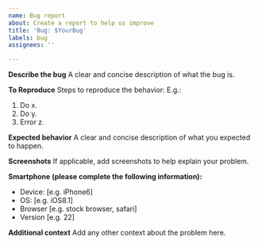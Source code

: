 ```yaml
---
name: Bug report
about: Create a report to help us improve
title: 'Bug: $YourBug'
labels: bug
assignees: ''

---
```


**Describe the bug**
A clear and concise description of what the bug is.

**To Reproduce**
Steps to reproduce the behavior:
E.g.:
1. Do x.
2. Do y.
3. Error z.

**Expected behavior**
A clear and concise description of what you expected to happen.

**Screenshots**
If applicable, add screenshots to help explain your problem.

**Smartphone (please complete the following information):**
 - Device: [e.g. iPhone6]
 - OS: [e.g. iOS8.1]
 - Browser [e.g. stock browser, safari]
 - Version [e.g. 22]

**Additional context**
Add any other context about the problem here.
